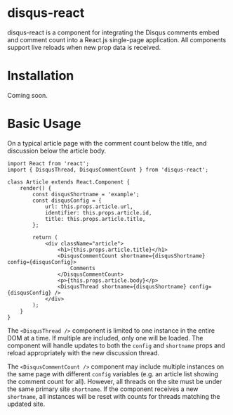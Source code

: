 # disqus-react

disqus-react is a component for integrating the Disqus comments embed and comment count into a React.js single-page application. All components support live reloads when new prop data is received.

Installation
============

Coming soon.

Basic Usage
===========

On a typical article page with the comment count below the title, and discussion below the article body.

```
import React from 'react';
import { DisqusThread, DisqusCommentCount } from 'disqus-react';

class Article extends React.Component {
    render() {
        const disqusShortname = 'example';
        const disqusConfig = {
            url: this.props.article.url,
            identifier: this.props.article.id,
            title: this.props.article.title,
        };

        return (
            <div className="article">
                <h1>{this.props.article.title}</h1>
                <DisqusCommentCount shortname={disqusShortname} config={disqusConfig}>
                    Comments
                </DisqusCommentCount>
                <p>{this.props.article.body}</p>
                <DisqusThread shortname={disqusShortname} config={disqusConfig} />
            </div>
        );
    }
}
```

The `<DisqusThread />` component is limited to one instance in the entire DOM at a time. If multiple are included, only one will be loaded. The component will handle updates to both the `config` and `shortname` props and reload appropriately with the new discussion thread.

The `<DisqusCommentCount />` component may include multiple instances on the same page with different `config` variables (e.g. an article list showing the comment count for all). However, all threads on the site must be under the same primary site `shortname`. If the component receives a new `shortname`, all instances will be reset with counts for threads matching the updated site.
